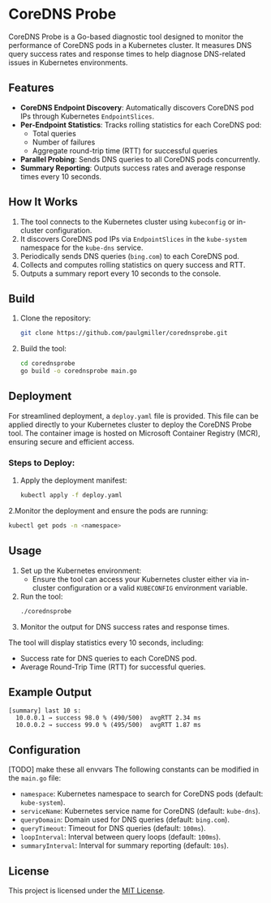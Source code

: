 # CoreDNS Probe

CoreDNS Probe is a Go-based diagnostic tool designed to monitor the performance of CoreDNS pods in a Kubernetes cluster. It measures DNS query success rates and response times to help diagnose DNS-related issues in Kubernetes environments.

## Features
- **CoreDNS Endpoint Discovery**: Automatically discovers CoreDNS pod IPs through Kubernetes `EndpointSlices`.
- **Per-Endpoint Statistics**: Tracks rolling statistics for each CoreDNS pod:
  - Total queries
  - Number of failures
  - Aggregate round-trip time (RTT) for successful queries
- **Parallel Probing**: Sends DNS queries to all CoreDNS pods concurrently.
- **Summary Reporting**: Outputs success rates and average response times every 10 seconds.

## How It Works
1. The tool connects to the Kubernetes cluster using `kubeconfig` or in-cluster configuration.
2. It discovers CoreDNS pod IPs via `EndpointSlices` in the `kube-system` namespace for the `kube-dns` service.
3. Periodically sends DNS queries (`bing.com`) to each CoreDNS pod.
4. Collects and computes rolling statistics on query success and RTT.
5. Outputs a summary report every 10 seconds to the console.

## Build
1. Clone the repository:
   ```bash
   git clone https://github.com/paulgmiller/corednsprobe.git
   ```
2. Build the tool:
   ```bash
   cd corednsprobe
   go build -o corednsprobe main.go
   ```

## Deployment
For streamlined deployment, a `deploy.yaml` file is provided. This file can be applied directly to your Kubernetes cluster to deploy the CoreDNS Probe tool. The container image is hosted on Microsoft Container Registry (MCR), ensuring secure and efficient access.

### Steps to Deploy:
1. Apply the deployment manifest:
   ```bash
   kubectl apply -f deploy.yaml
   ```
2.Monitor the deployment and ensure the pods are running:
   ```bash
   kubectl get pods -n <namespace>
   ```

## Usage
1. Set up the Kubernetes environment:
   - Ensure the tool can access your Kubernetes cluster either via in-cluster configuration or a valid `KUBECONFIG` environment variable.
2. Run the tool:
   ```bash
   ./corednsprobe
3. Monitor the output for DNS success rates and response times.

The tool will display statistics every 10 seconds, including:
- Success rate for DNS queries to each CoreDNS pod.
- Average Round-Trip Time (RTT) for successful queries.

## Example Output
```
[summary] last 10 s:
  10.0.0.1 → success 98.0 % (490/500)  avgRTT 2.34 ms
  10.0.0.2 → success 99.0 % (495/500)  avgRTT 1.87 ms
```

## Configuration
[TODO] make these all envvars
The following constants can be modified in the `main.go` file:
- `namespace`: Kubernetes namespace to search for CoreDNS pods (default: `kube-system`).
- `serviceName`: Kubernetes service name for CoreDNS (default: `kube-dns`).
- `queryDomain`: Domain used for DNS queries (default: `bing.com`).
- `queryTimeout`: Timeout for DNS queries (default: `100ms`).
- `loopInterval`: Interval between query loops (default: `100ms`).
- `summaryInterval`: Interval for summary reporting (default: `10s`).

## License
This project is licensed under the [MIT License](LICENSE).
